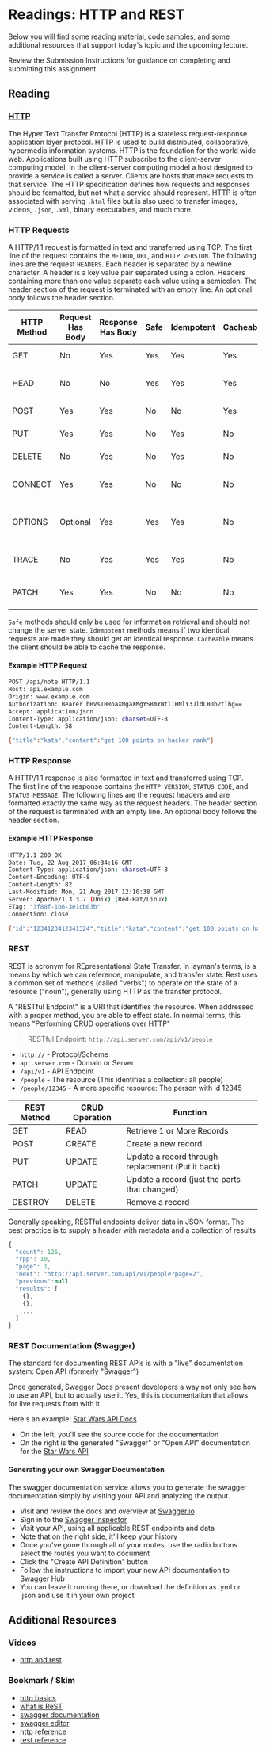 # Readings: HTTP and REST

Below you will find some reading material, code samples, and some additional resources that support today's topic and the upcoming lecture.

Review the Submission Instructions for guidance on completing and submitting this assignment.

## Reading

### [HTTP](https://tools.ietf.org/html/rfc7231)

The Hyper Text Transfer Protocol (HTTP) is a stateless request-response application layer protocol. HTTP is used to build distributed, collaborative, hypermedia information systems. HTTP is the foundation for the world wide web. Applications built using HTTP subscribe to the client-server computing model. In the client-server computing model a host designed to provide a service is called a server. Clients are hosts that make requests to that service. The HTTP specification defines how requests and responses should be formatted, but not what a service should represent. HTTP is often associated with serving `.html` files but is also used to transfer images, videos, `.json`, `.xml`, binary executables, and much more.

### HTTP Requests

A HTTP/1.1 request is formatted in text and transferred using TCP. The first line of the request contains the `METHOD`, `URL`, and `HTTP VERSION`. The following lines are the request `HEADERS`. Each header is separated by a newline character. A header is a key value pair separated using a colon. Headers containing more than one value separate each value using a semicolon. The header section of the request is terminated with an empty line. An optional body follows the header section.

|HTTP Method | Request Has Body | Response Has Body | Safe | Idempotent | Cacheable | Function |
| --- | --- | --- | --- | --- | --- | --- |
| GET     | No       | Yes | Yes | Yes | Yes | Retrieve a resource |
| HEAD   | No       | No | Yes | Yes | Yes | Like GET but headers only |
| POST   | Yes       | Yes | No | No | Yes | Create a resource |
| PUT     | Yes       | Yes | No | Yes | No | Update a resource |
| DELETE | No       | Yes | No | Yes | No | Delete a resource |
| CONNECT | Yes       | Yes | No | No | No | Create TCP/IP tunnel |
| OPTIONS | Optional | Yes | Yes | Yes | No | Returns supported methods for a URL |
| TRACE  | No       | Yes | Yes | Yes | No | Echos retrieved request |
| PATCH   | Yes       | Yes | No | No | No | Partial modification of resource |

`Safe` methods should only be used for information retrieval and should not change the server state.
`Idempotent` methods means if two identical requests are made they should get an identical response.
`Cacheable` means the client should be able to cache the response.

#### Example HTTP Request

```bash
POST /api/note HTTP/1.1
Host: api.example.com
Origin: www.example.com
Authorization: Bearer bHVsIHRoaXMgaXMgYSBmYWtlIHNlY3JldCB0b2tlbg==
Accept: application/json
Content-Type: application/json; charset=UTF-8
Content-Length: 58

{"title":"kata","content":"get 100 points on hacker rank"}
```

### HTTP Response

A HTTP/1.1 response is also formatted in text and transferred using TCP. The first line of the response contains the `HTTP VERSION`, `STATUS CODE`, and `STATUS MESSAGE`. The following lines are the request headers and are formatted exactly the same way as the request headers. The header section of the request is terminated with an empty line. An optional body follows the header section.

#### Example HTTP Response

```bash
HTTP/1.1 200 OK
Date: Tue, 22 Aug 2017 06:34:16 GMT
Content-Type: application/json; charset=UTF-8
Content-Encoding: UTF-8
Content-Length: 82
Last-Modified: Mon, 21 Aug 2017 12:10:38 GMT
Server: Apache/1.3.3.7 (Unix) (Red-Hat/Linux)
ETag: "3f80f-1b6-3e1cb03b"
Connection: close

{"id":"1234123412341324","title":"kata","content":"get 100 points on hacker rank"}
```

### REST

REST is acronym for REpresentational State Transfer. In layman's terms, is a means by which we can reference, manipulate, and transfer state. Rest uses a common set of methods (called "verbs") to operate on the state of a resource ("noun"), generally using HTTP as the transfer protocol.

A "RESTful Endpoint" is a URI that identifies the resource. When addressed with a proper method, you are able to effect state. In normal terms, this means "Performing CRUD operations over HTTP"

> RESTful Endpoint: `http://api.server.com/api/v1/people`

- `http://` - Protocol/Scheme
- `api.server.com` - Domain or Server
- `/api/v1` - API Endpoint
- `/people` - The resource (This identifies a collection: all people)
- `/people/12345` - A more specific resource: The person with id 12345

|REST Method | CRUD Operation | Function |
| --- | --- | --- |
| GET     | READ       | Retrieve 1 or More Records |
| POST     | CREATE       | Create a new record |
| PUT     | UPDATE       | Update a record through replacement (Put it back) |
| PATCH     | UPDATE       | Update a record (just the parts that changed) |
| DESTROY     | DELETE       | Remove a record |

Generally speaking, RESTful endpoints deliver data in JSON format. The best practice is to supply a header with metadata and a collection of results

```javascript
{
  "count": 126,
  "rpp": 10,
  "page": 1,
  "next": "http://api.server.com/api/v1/people?page=2",
  "previous":null,
  "results": [
    {},
    {},
    ...
  ]
}
```

### REST Documentation (Swagger)

The standard for documenting REST APIs is with a "live" documentation system: Open API (formerly "Swagger")

Once generated, Swagger Docs present developers a way not only see how to use an API, but to actually use it.  Yes, this is documentation that allows for live requests from with it.

Here's an example: [Star Wars API Docs](https://app.swaggerhub.com/apis/ahardia/swapi/1.0.0#/)

- On the left, you'll see the source code for the documentation
- On the right  is the generated "Swagger" or "Open API" documentation for the [Star Wars API](https://swapi.co/api/people)

#### Generating your own Swagger Documentation

The swagger documentation service allows you to generate the swagger documentation simply by visiting your API and analyzing the output.

- Visit and review the docs and overview at [Swagger.io](https://swagger.io)
- Sign in to the [Swagger Inspector](https://inspector.swagger.io/builder)
- Visit your API, using all applicable REST endpoints and data
- Note that on the right side, it'll keep your history
- Once you've gone through all of your routes, use the radio buttons select the routes you want to document
- Click the "Create API Definition" button
- Follow the instructions to import your new API documentation to Swagger Hub
- You can leave it running there, or download the definition as .yml or .json and use it in your own project

## Additional Resources

### Videos

- [http and rest](https://www.youtube.com/watch?v=Q-BpqyOT3a8)

### Bookmark / Skim

- [http basics](https://code.tutsplus.com/tutorials/http-the-protocol-every-web-developer-must-know-part-1--net-31177)
- [what is ReST](https://restfulapi.net/)
- [swagger documentation](https://swagger.io/docs/)
- [swagger editor](https://editor.swagger.io)
- [http reference](https://code-maze.com/the-http-reference/)
- [rest reference](https://www.restapitutorial.com/lessons/httpmethods.html)
